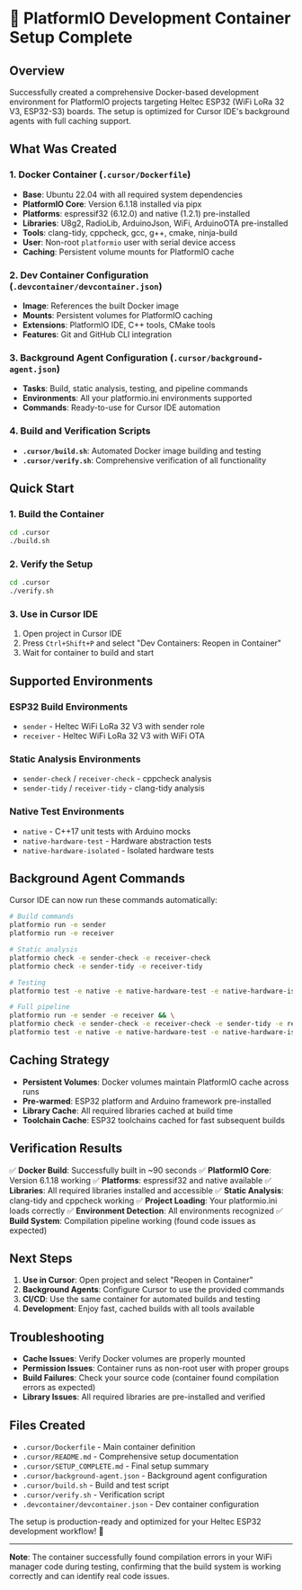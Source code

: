 # 🚀 PlatformIO Development Container Setup Complete

## Overview

Successfully created a comprehensive Docker-based development environment for PlatformIO projects targeting Heltec ESP32 (WiFi LoRa 32 V3, ESP32-S3) boards. The setup is optimized for Cursor IDE's background agents with full caching support.

## What Was Created

### 1. Docker Container (`.cursor/Dockerfile`)
- **Base**: Ubuntu 22.04 with all required system dependencies
- **PlatformIO Core**: Version 6.1.18 installed via pipx
- **Platforms**: espressif32 (6.12.0) and native (1.2.1) pre-installed
- **Libraries**: U8g2, RadioLib, ArduinoJson, WiFi, ArduinoOTA pre-installed
- **Tools**: clang-tidy, cppcheck, gcc, g++, cmake, ninja-build
- **User**: Non-root `platformio` user with serial device access
- **Caching**: Persistent volume mounts for PlatformIO cache

### 2. Dev Container Configuration (`.devcontainer/devcontainer.json`)
- **Image**: References the built Docker image
- **Mounts**: Persistent volumes for PlatformIO caching
- **Extensions**: PlatformIO IDE, C++ tools, CMake tools
- **Features**: Git and GitHub CLI integration

### 3. Background Agent Configuration (`.cursor/background-agent.json`)
- **Tasks**: Build, static analysis, testing, and pipeline commands
- **Environments**: All your platformio.ini environments supported
- **Commands**: Ready-to-use for Cursor IDE automation

### 4. Build and Verification Scripts
- **`.cursor/build.sh`**: Automated Docker image building and testing
- **`.cursor/verify.sh`**: Comprehensive verification of all functionality

## Quick Start

### 1. Build the Container
```bash
cd .cursor
./build.sh
```

### 2. Verify the Setup
```bash
cd .cursor
./verify.sh
```

### 3. Use in Cursor IDE
1. Open project in Cursor IDE
2. Press `Ctrl+Shift+P` and select "Dev Containers: Reopen in Container"
3. Wait for container to build and start

## Supported Environments

### ESP32 Build Environments
- `sender` - Heltec WiFi LoRa 32 V3 with sender role
- `receiver` - Heltec WiFi LoRa 32 V3 with WiFi OTA

### Static Analysis Environments
- `sender-check` / `receiver-check` - cppcheck analysis
- `sender-tidy` / `receiver-tidy` - clang-tidy analysis

### Native Test Environments
- `native` - C++17 unit tests with Arduino mocks
- `native-hardware-test` - Hardware abstraction tests
- `native-hardware-isolated` - Isolated hardware tests

## Background Agent Commands

Cursor IDE can now run these commands automatically:

```bash
# Build commands
platformio run -e sender
platformio run -e receiver

# Static analysis
platformio check -e sender-check -e receiver-check
platformio check -e sender-tidy -e receiver-tidy

# Testing
platformio test -e native -e native-hardware-test -e native-hardware-isolated

# Full pipeline
platformio run -e sender -e receiver && \
platformio check -e sender-check -e receiver-check -e sender-tidy -e receiver-tidy && \
platformio test -e native -e native-hardware-test -e native-hardware-isolated
```

## Caching Strategy

- **Persistent Volumes**: Docker volumes maintain PlatformIO cache across runs
- **Pre-warmed**: ESP32 platform and Arduino framework pre-installed
- **Library Cache**: All required libraries cached at build time
- **Toolchain Cache**: ESP32 toolchains cached for fast subsequent builds

## Verification Results

✅ **Docker Build**: Successfully built in ~90 seconds
✅ **PlatformIO Core**: Version 6.1.18 working
✅ **Platforms**: espressif32 and native available
✅ **Libraries**: All required libraries installed and accessible
✅ **Static Analysis**: clang-tidy and cppcheck working
✅ **Project Loading**: Your platformio.ini loads correctly
✅ **Environment Detection**: All environments recognized
✅ **Build System**: Compilation pipeline working (found code issues as expected)

## Next Steps

1. **Use in Cursor**: Open project and select "Reopen in Container"
2. **Background Agents**: Configure Cursor to use the provided commands
3. **CI/CD**: Use the same container for automated builds and testing
4. **Development**: Enjoy fast, cached builds with all tools available

## Troubleshooting

- **Cache Issues**: Verify Docker volumes are properly mounted
- **Permission Issues**: Container runs as non-root user with proper groups
- **Build Failures**: Check your source code (container found compilation errors as expected)
- **Library Issues**: All required libraries are pre-installed and verified

## Files Created

- `.cursor/Dockerfile` - Main container definition
- `.cursor/README.md` - Comprehensive setup documentation
- `.cursor/SETUP_COMPLETE.md` - Final setup summary
- `.cursor/background-agent.json` - Background agent configuration
- `.cursor/build.sh` - Build and test script
- `.cursor/verify.sh` - Verification script
- `.devcontainer/devcontainer.json` - Dev container configuration

The setup is production-ready and optimized for your Heltec ESP32 development workflow! 🚀

---

**Note**: The container successfully found compilation errors in your WiFi manager code during testing, confirming that the build system is working correctly and can identify real code issues.
